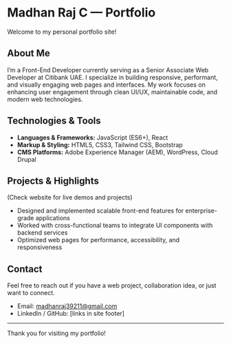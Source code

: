 # Madhan Raj C — Portfolio

Welcome to my personal portfolio site!  

## About Me  
I’m a Front-End Developer currently serving as a Senior Associate Web Developer at Citibank UAE. I specialize in building responsive, performant, and visually engaging web pages and interfaces. My work focuses on enhancing user engagement through clean UI/UX, maintainable code, and modern web technologies.

## Technologies & Tools  
- **Languages & Frameworks:** JavaScript (ES6+), React  
- **Markup & Styling:** HTML5, CSS3, Tailwind CSS, Bootstrap  
- **CMS Platforms:** Adobe Experience Manager (AEM), WordPress, Cloud Drupal  

## Projects & Highlights  
(Check website for live demos and projects)  
- Designed and implemented scalable front-end features for enterprise-grade applications  
- Worked with cross-functional teams to integrate UI components with backend services  
- Optimized web pages for performance, accessibility, and responsiveness  

## Contact  
Feel free to reach out if you have a web project, collaboration idea, or just want to connect.  
- Email: madhanraj39211@gmail.com  
- LinkedIn / GitHub: [links in site footer]

---

Thank you for visiting my portfolio!  

